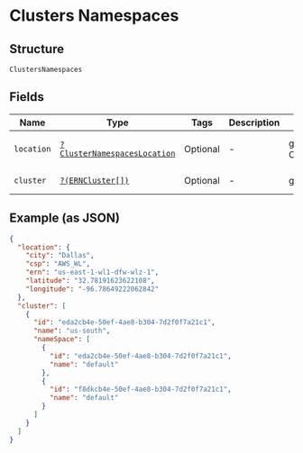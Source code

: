 
# Clusters Namespaces

## Structure

`ClustersNamespaces`

## Fields

| Name | Type | Tags | Description | Getter | Setter |
|  --- | --- | --- | --- | --- | --- |
| `location` | [`?ClusterNamespacesLocation`](../../doc/models/cluster-namespaces-location.md) | Optional | - | getLocation(): ?ClusterNamespacesLocation | setLocation(?ClusterNamespacesLocation location): void |
| `cluster` | [`?(ERNCluster[])`](../../doc/models/ern-cluster.md) | Optional | - | getCluster(): ?array | setCluster(?array cluster): void |

## Example (as JSON)

```json
{
  "location": {
    "city": "Dallas",
    "csp": "AWS_WL",
    "ern": "us-east-1-wl1-dfw-wlz-1",
    "latitude": "32.78191623622108",
    "longitude": "-96.78649222062842"
  },
  "cluster": [
    {
      "id": "eda2cb4e-50ef-4ae8-b304-7d2f0f7a21c1",
      "name": "us-south",
      "nameSpace": [
        {
          "id": "eda2cb4e-50ef-4ae8-b304-7d2f0f7a21c1",
          "name": "default"
        },
        {
          "id": "f8dkcb4e-50ef-4ae8-b304-7d2f0f7a21c1",
          "name": "default"
        }
      ]
    }
  ]
}
```

